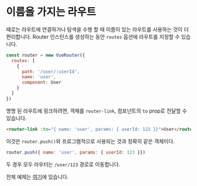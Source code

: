 # 이름을 가지는 라우트

때로는 라우트에 연결하거나 탐색을 수행 할 때 이름이 있는 라우트를 사용하는 것이 더 편리합니다. Router 인스턴스를 생성하는 동안 `routes` 옵션에 라우트를 지정할 수 있습니다.

``` js
const router = new VueRouter({
  routes: [
    {
      path: '/user/:userId',
      name: 'user',
      component: User
    }
  ]
})
```

명명 된 라우트에 링크하려면, 객체를 `router-link`, 컴포넌트의 `to` prop로 전달할 수 있습니다.

``` html
<router-link :to="{ name: 'user', params: { userId: 123 }}">User</router-link>
```

이것은 `router.push()`와 프로그램적으로 사용되는 것과 정확히 같은 객체이다.

``` js
router.push({ name: 'user', params: { userId: 123 }})
```

두 경우 모두 라우터는 `/user/123` 경로로 이동합니다.

전체 예제는 [여기](https://github.com/vuejs/vue-router/blob/dev/examples/named-routes/app.js)에 있습니다.

